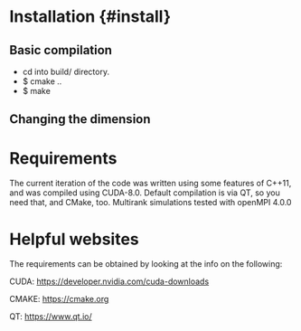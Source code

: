 # Installation {#install}

## Basic compilation

* cd into build/ directory. 
* $ cmake ..
* $ make

## Changing the dimension

# Requirements

The current iteration of the code was written using some features of C++11, and was compiled using CUDA-8.0.
Default compilation is via QT, so you need that, and CMake, too. Multirank simulations tested with openMPI 4.0.0

# Helpful websites
The requirements can be obtained by looking at the info on the following:

CUDA: https://developer.nvidia.com/cuda-downloads

CMAKE: https://cmake.org

QT: https://www.qt.io/
